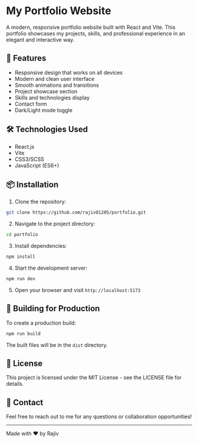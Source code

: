 # My Portfolio Website

A modern, responsive portfolio website built with React and Vite. This portfolio showcases my projects, skills, and professional experience in an elegant and interactive way.

## 🚀 Features

- Responsive design that works on all devices
- Modern and clean user interface
- Smooth animations and transitions
- Project showcase section
- Skills and technologies display
- Contact form
- Dark/Light mode toggle

## 🛠️ Technologies Used

- React.js
- Vite
- CSS3/SCSS
- JavaScript (ES6+)

## 📦 Installation

1. Clone the repository:
```bash
git clone https://github.com/rajiv81205/portfolio.git
```

2. Navigate to the project directory:
```bash
cd portfolio
```

3. Install dependencies:
```bash
npm install
```

4. Start the development server:
```bash
npm run dev
```

5. Open your browser and visit `http://localhost:5173`

## 🔧 Building for Production

To create a production build:

```bash
npm run build
```

The built files will be in the `dist` directory.

## 📝 License

This project is licensed under the MIT License - see the LICENSE file for details.

## 🤝 Contact

Feel free to reach out to me for any questions or collaboration opportunities!

---

Made with ❤️ by Rajiv
